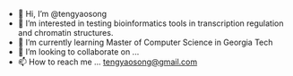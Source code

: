 - 👋 Hi, I’m @tengyaosong
- 👀 I’m interested in testing bioinformatics tools in transcription regulation and chromatin structures.
- 🌱 I’m currently learning Master of Computer Science in Georgia Tech
- 💞️ I’m looking to collaborate on ... 
- 📫 How to reach me ... tengyaosong@gmail.com

<!---
tengyaosong/tengyaosong is a ✨ special ✨ repository because its `README.md` (this file) appears on your GitHub profile.
You can click the Preview link to take a look at your changes.
--->
